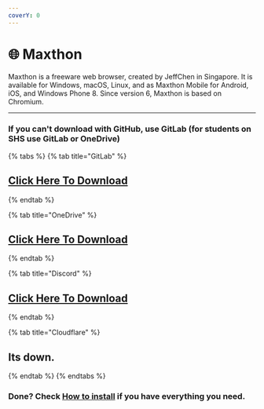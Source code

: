 ```yaml
---
coverY: 0
---
```


# 🌐 Maxthon

Maxthon is a freeware web browser, created by JeffChen in Singapore. It is available for Windows, macOS, Linux, and as Maxthon Mobile for Android, iOS, and Windows Phone 8. Since version 6, Maxthon is based on Chromium.

***

### If you can't download with GitHub, use GitLab (for students on SHS use GitLab or OneDrive)

{% tabs %}
{% tab title="GitLab" %}
## [Click Here To Download](https://gitlab.com/fozalors/fountaine/-/raw/main/apps/maxthon\_7.1.6.1000\_x64.zip)
{% endtab %}

{% tab title="OneDrive" %}
## [Click Here To Download](https://1drv.ms/u/s!AkX2q12uku0fgfB1\_jc-IO6hsgXB0A?e=YjehZa)
{% endtab %}

{% tab title="Discord" %}
## [Click Here To Download](https://cdn.discordapp.com/attachments/1113994556787146843/1150948499270148187/maxthon\_7.1.6.1000\_x64.zip)
{% endtab %}

{% tab title="Cloudflare" %}
## Its down.
{% endtab %}
{% endtabs %}

### Done? Check [How to install](../how-to-install/) if you have everything you need.
